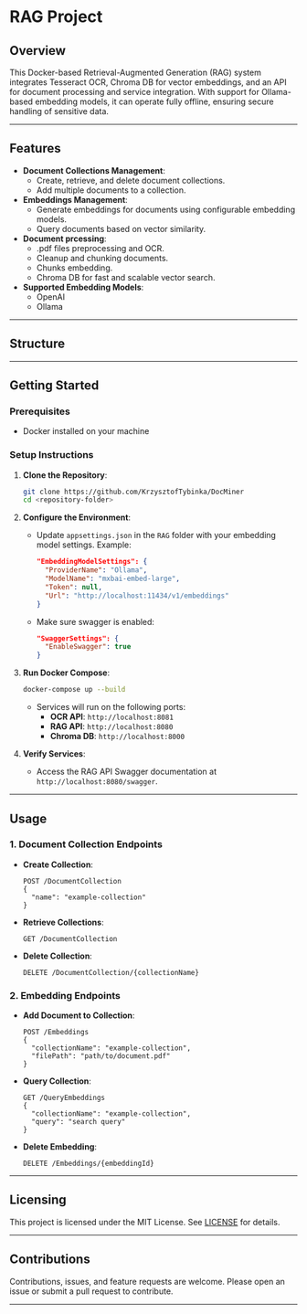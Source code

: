 # RAG Project

## Overview
This Docker-based Retrieval-Augmented Generation (RAG) system integrates Tesseract OCR, Chroma DB for vector embeddings, and an API for document processing and service integration. With support for Ollama-based embedding models, it can operate fully offline, ensuring secure handling of sensitive data.

---

## Features

- **Document Collections Management**:
  - Create, retrieve, and delete document collections.
  - Add multiple documents to a collection.
- **Embeddings Management**:
  - Generate embeddings for documents using configurable embedding models.
  - Query documents based on vector similarity.
- **Document prcessing**:
  - .pdf files preprocessing and OCR.
  - Cleanup and chunking documents.
  - Chunks embedding.
  - Chroma DB for fast and scalable vector search.
- **Supported Embedding Models**:
  - OpenAI
  - Ollama

---

## Structure

---

## Getting Started

### Prerequisites

- Docker installed on your machine

### Setup Instructions

1. **Clone the Repository**:

   ```bash
   git clone https://github.com/KrzysztofTybinka/DocMiner
   cd <repository-folder>
   ```

2. **Configure the Environment**:

   - Update `appsettings.json` in the `RAG` folder with your embedding model settings. Example:
     ```json
     "EmbeddingModelSettings": {
       "ProviderName": "Ollama",
       "ModelName": "mxbai-embed-large",
       "Token": null,
       "Url": "http://localhost:11434/v1/embeddings"
     }
     ```
   - Make sure swagger is enabled:
     ```json
     "SwaggerSettings": {
       "EnableSwagger": true
     }
     ```

3. **Run Docker Compose**:

   ```bash
   docker-compose up --build
   ```

   - Services will run on the following ports:
     - **OCR API**: `http://localhost:8081`
     - **RAG API**: `http://localhost:8080`
     - **Chroma DB**: `http://localhost:8000`

4. **Verify Services**:

   - Access the RAG API Swagger documentation at `http://localhost:8080/swagger`.

---

## Usage

### 1. Document Collection Endpoints

- **Create Collection**:
  ```http
  POST /DocumentCollection
  {
    "name": "example-collection"
  }
  ```
- **Retrieve Collections**:
  ```http
  GET /DocumentCollection
  ```
- **Delete Collection**:
  ```http
  DELETE /DocumentCollection/{collectionName}
  ```

### 2. Embedding Endpoints

- **Add Document to Collection**:
  ```http
  POST /Embeddings
  {
    "collectionName": "example-collection",
    "filePath": "path/to/document.pdf"
  }
  ```
- **Query Collection**:
  ```http
  GET /QueryEmbeddings
  {
    "collectionName": "example-collection",
    "query": "search query"
  }
  ```
- **Delete Embedding**:
  ```http
  DELETE /Embeddings/{embeddingId}
  ```

---

## Licensing

This project is licensed under the MIT License. See [LICENSE](LICENSE) for details.

---

## Contributions

Contributions, issues, and feature requests are welcome. Please open an issue or submit a pull request to contribute.

---

